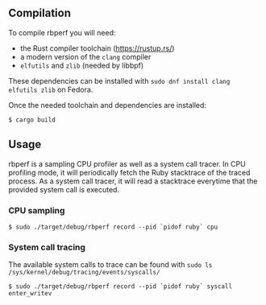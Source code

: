 ## Compilation

To compile rbperf you will need:
- the Rust compiler toolchain (https://rustup.rs/)
- a modern version of the `clang` compiler
- `elfutils` and `zlib` (needed by libbpf)

These dependencies can be installed with `sudo dnf install clang elfutils zlib` on Fedora.

Once the needed toolchain and dependencies are installed:
```
$ cargo build 
```

## Usage

rbperf is a sampling CPU profiler as well as a system call tracer. In CPU profiling mode, it will periodically fetch the Ruby stacktrace of the traced process. As a system call tracer, it will read a stacktrace everytime that the provided system call is executed.

### CPU sampling

```
$ sudo ./target/debug/rbperf record --pid `pidof ruby` cpu
```

### System call tracing

The available system calls to trace can be found with `sudo ls /sys/kernel/debug/tracing/events/syscalls/`

```
$ sudo ./target/debug/rbperf record --pid `pidof ruby` syscall enter_writev
```